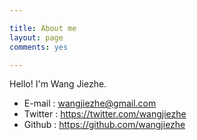 ```yaml
---

title: About me
layout: page
comments: yes

---
```


Hello! I'm Wang Jiezhe.

- E-mail : <a href="mailto:wangjiezhe@gmail.com">wangjiezhe@gmail.com</a>
- Twitter : <a href=https://twitter.com/wangjiezhe target=_blank>https://twitter.com/wangjiezhe</a>
- Github : <a href=https://github.com/wangjiezhe target=_blank>https://github.com/wangjiezhe</a>
